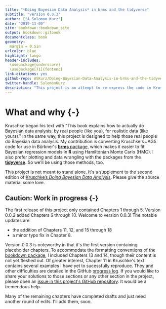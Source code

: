 ```yaml
--- 
title: "*Doing Bayesian Data Analysis* in brms and the tidyverse"
subtitle: "version 0.0.3"
author: ["A Solomon Kurz"]
date: "2019-11-09"
site: bookdown::bookdown_site
output: bookdown::gitbook
documentclass: book
geometry:
  margin = 0.5in
urlcolor: blue
highlight: tango
header-includes:
  \usepackage{underscore}
  \usepackage[T1]{fontenc}
link-citations: yes
github-repo: ASKurz/Doing-Bayesian-Data-Analysis-in-brms-and-the-tidyverse
twitter-handle: SolomonKurz
description: "This project is an attempt to re-express the code in Kruschke's (2014) textbook. His models are re-fit in brms, plots are redone with ggplot2, and the general data wrangling code predominantly follows the tidyverse style."
---
```


# What and why {-}

Kruschke began his text with "This book explains how to actually do Bayesian data analysis, by real people (like you), for realistic data (like yours)." In the same way, this project is designed to help those real people do Bayesian data analysis. My contribution is converting Kruschke's JAGS code for use in Bürkner's [**brms** package](https://github.com/paul-buerkner/brms), which makes it easier to fit Bayesian regression models in **R** using Hamiltonian Monte Carlo (HMC). I also prefer plotting and data wrangling with the packages from the [**tidyverse**](http://style.tidyverse.org). So we'll be using those methods, too.

This project is not meant to stand alone. It's a supplement to the second edition of [Kruschke’s *Doing Bayesian Data Analysis*](https://sites.google.com/site/doingbayesiandataanalysis/). Please give the source material some love.

## Caution: Work in progress {-}

The first release of this project only contained Chapters 1 through 5. Version 0.0.2 added Chapters 6 through 10. Welcome to version 0.0.3! The notable updates are:

* the addition of Chapters 11, 12, and 15 through 18
* a minor typo fix in Chapter 8.

Version 0.0.3 is noteworthy in that it's the first version containing placeholder chapters. To accommodate the formatting conventions of the [bookdown package](https://bookdown.org/), I included Chapters 13 and 14, though their content is not yet fleshed out. Of greater interest, Chapter 11 in Kruschke's text contains several examples I have yet to sucessfully reproduce. They and other difficulties are detailed in the GitHub [progress log](https://github.com/ASKurz/Doing-Bayesian-Data-Analysis-in-brms-and-the-tidyverse/issues/1). If you would like to share your solutions to those sections or any other section in the project, please open an [issue in this project's GitHub repository](https://github.com/ASKurz/Doing-Bayesian-Data-Analysis-in-brms-and-the-tidyverse/issues). It would be a tremendous help.

Many of the remaining chapters have completed drafts and just need another round of edits. I'll add them, soon.



